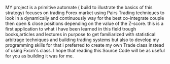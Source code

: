 MY project is a primitive automate ( build to illustrate the basics of this strategy) focuses on trading Forex market using Pairs Trading techniques to look in a dynamically and continuously way for the best co-integrate couple then open & close positions depending on the value of the Z-score.
this is a first application to what i have been learned in this field trough books,articles and lectures in purpose to get familiarized with statistical arbitrage techniques and building trading systems but also to develop my programming skills for that i preferred to create my own Trade class instead of using Fxcm's class.
I hope that reading this Source Code will be as useful for you as building it was for me.
